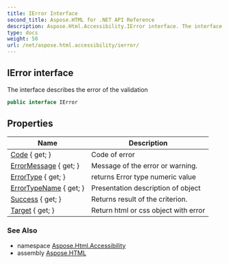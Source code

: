 ```yaml
---
title: IError Interface
second_title: Aspose.HTML for .NET API Reference
description: Aspose.Html.Accessibility.IError interface. The interface describes the error of the validation
type: docs
weight: 50
url: /net/aspose.html.accessibility/ierror/
---
```

## IError interface

The interface describes the error of the validation

```csharp
public interface IError
```

## Properties

| Name | Description |
| --- | --- |
| [Code](../../aspose.html.accessibility/ierror/code/) { get; } | Code of error |
| [ErrorMessage](../../aspose.html.accessibility/ierror/errormessage/) { get; } | Message of the error or warning. |
| [ErrorType](../../aspose.html.accessibility/ierror/errortype/) { get; } | returns Error type numeric value |
| [ErrorTypeName](../../aspose.html.accessibility/ierror/errortypename/) { get; } | Presentation description of object |
| [Success](../../aspose.html.accessibility/ierror/success/) { get; } | Returns result of the criterion. |
| [Target](../../aspose.html.accessibility/ierror/target/) { get; } | Return html or css object with error |

### See Also

* namespace [Aspose.Html.Accessibility](../../aspose.html.accessibility/)
* assembly [Aspose.HTML](../../)
